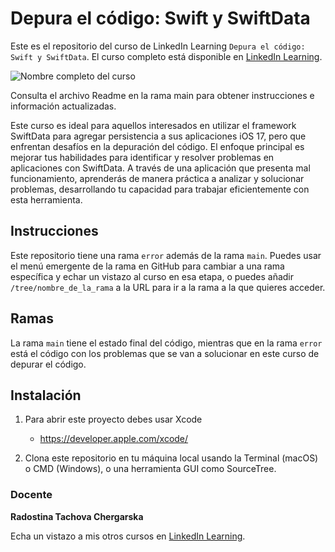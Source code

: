 # Depura el código: Swift y SwiftData

Este es el repositorio del curso de LinkedIn Learning `Depura el código: Swift y SwiftData`. El curso completo está disponible en [LinkedIn Learning][lil-course-url].

![Nombre completo del curso][lil-thumbnail-url] 

Consulta el archivo Readme en la rama main para obtener instrucciones e información actualizadas.

Este curso es ideal para aquellos interesados en utilizar el framework SwiftData para agregar persistencia a sus aplicaciones iOS 17, pero que enfrentan desafíos en la depuración del código. El enfoque principal es mejorar tus habilidades para identificar y resolver problemas en aplicaciones con SwiftData. A través de una aplicación que presenta mal funcionamiento, aprenderás de manera práctica a analizar y solucionar problemas, desarrollando tu capacidad para trabajar eficientemente con esta herramienta.

## Instrucciones

Este repositorio tiene una rama `error` además de la rama `main`. Puedes usar el menú emergente de la rama en GitHub para cambiar a una rama específica y echar un vistazo al curso en esa etapa, o puedes añadir `/tree/nombre_de_la_rama` a la URL para ir a la rama a la que quieres acceder.

## Ramas

La rama `main` tiene el estado final del código, mientras que en la rama `error` está el código con los problemas que se van a solucionar en este curso de depurar el código. 

## Instalación

1. Para abrir este proyecto debes usar Xcode
   - https://developer.apple.com/xcode/

2. Clona este repositorio en tu máquina local usando la Terminal (macOS) o CMD (Windows), o una herramienta GUI como SourceTree.


### Docente

**Radostina Tachova Chergarska**

Echa un vistazo a mis otros cursos en [LinkedIn Learning](https://www.linkedin.com/learning/instructors/radostina-tachova-chergarska).

[0]: # (Replace these placeholder URLs with actual course URLs)
[lil-course-url]: https://www.linkedin.com/learning/depura-el-codigo-swift-y-swiftdata/
[lil-thumbnail-url]: https://media.licdn.com/dms/image/D560DAQE5_1z9MfyikQ/learning-public-crop_675_1200/0/1707399185826?e=2147483647&v=beta&t=QAZeUVM3xDDeabljo-nr38SRcvl2uE9DAf1TU-r1Avc

[1]: # (End of ES-Instruction ###############################################################################################)
